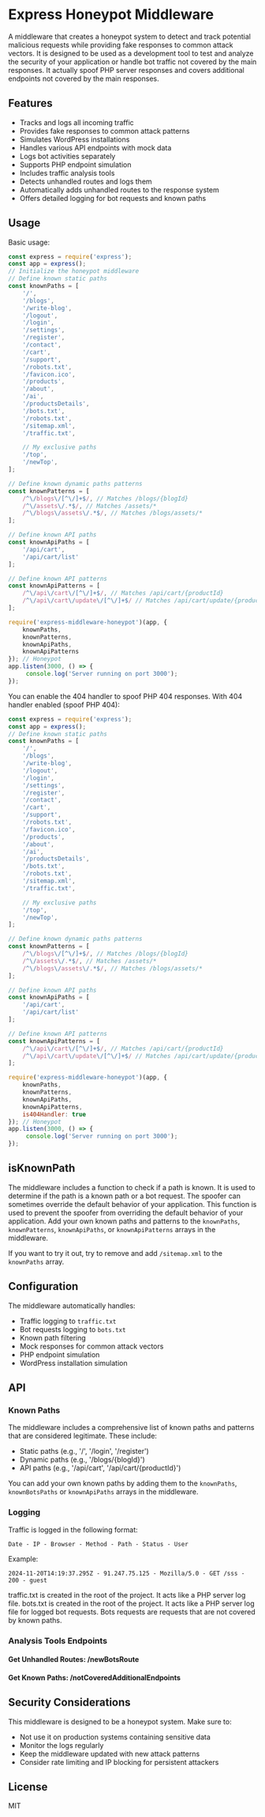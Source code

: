 # Express Honeypot Middleware

A middleware that creates a honeypot system to detect and track potential malicious requests while providing fake responses to common attack vectors. It is designed to be used as a development tool to test and analyze the security of your application or handle bot traffic not covered by the main responses. It actually spoof PHP server responses and covers additional endpoints not covered by the main responses.

## Features

- Tracks and logs all incoming traffic
- Provides fake responses to common attack patterns
- Simulates WordPress installations
- Handles various API endpoints with mock data
- Logs bot activities separately
- Supports PHP endpoint simulation
- Includes traffic analysis tools
- Detects unhandled routes and logs them
- Automatically adds unhandled routes to the response system
- Offers detailed logging for bot requests and known paths

## Usage

Basic usage:
```javascript
const express = require('express');
const app = express();
// Initialize the honeypot middleware
// Define known static paths
const knownPaths = [
    '/',
    '/blogs',
    '/write-blog',
    '/logout',
    '/login',
    '/settings',
    '/register',
    '/contact',
    '/cart',
    '/support',
    '/robots.txt',
    '/favicon.ico',
    '/products',
    '/about',
    '/ai',
    '/productsDetails',
    '/bots.txt',
    '/robots.txt',
    '/sitemap.xml',
    '/traffic.txt',

    // My exclusive paths
    '/top',
    '/newTop',
];

// Define known dynamic paths patterns
const knownPatterns = [
    /^\/blogs\/[^\/]+$/, // Matches /blogs/{blogId}
    /^\/assets\/.*$/, // Matches /assets/*
    /^\/blogs\/assets\/.*$/, // Matches /blogs/assets/*
];

// Define known API paths
const knownApiPaths = [
    '/api/cart',
    '/api/cart/list'
];

// Define known API patterns
const knownApiPatterns = [
    /^\/api\/cart\/[^\/]+$/, // Matches /api/cart/{productId}
    /^\/api\/cart\/update\/[^\/]+$/ // Matches /api/cart/update/{productId}
];

require('express-middleware-honeypot')(app, {
    knownPaths,
    knownPatterns,
    knownApiPaths,
    knownApiPatterns
}); // Honeypot
app.listen(3000, () => {
     console.log('Server running on port 3000');
});
```

You can enable the 404 handler to spoof PHP 404 responses.
With 404 handler enabled (spoof PHP 404):
```javascript
const express = require('express');
const app = express();
// Define known static paths
const knownPaths = [
    '/',
    '/blogs',
    '/write-blog',
    '/logout',
    '/login',
    '/settings',
    '/register',
    '/contact',
    '/cart',
    '/support',
    '/robots.txt',
    '/favicon.ico',
    '/products',
    '/about',
    '/ai',
    '/productsDetails',
    '/bots.txt',
    '/robots.txt',
    '/sitemap.xml',
    '/traffic.txt',

    // My exclusive paths
    '/top',
    '/newTop',
];

// Define known dynamic paths patterns
const knownPatterns = [
    /^\/blogs\/[^\/]+$/, // Matches /blogs/{blogId}
    /^\/assets\/.*$/, // Matches /assets/*
    /^\/blogs\/assets\/.*$/, // Matches /blogs/assets/*
];

// Define known API paths
const knownApiPaths = [
    '/api/cart',
    '/api/cart/list'
];

// Define known API patterns
const knownApiPatterns = [
    /^\/api\/cart\/[^\/]+$/, // Matches /api/cart/{productId}
    /^\/api\/cart\/update\/[^\/]+$/ // Matches /api/cart/update/{productId}
];

require('express-middleware-honeypot')(app, {
    knownPaths,
    knownPatterns,
    knownApiPaths,
    knownApiPatterns,
    is404Handler: true
}); // Honeypot
app.listen(3000, () => {
     console.log('Server running on port 3000');
});
```
## isKnownPath

The middleware includes a function to check if a path is known. It is used to determine if the path is a known path or a bot request.
The spoofer can sometimes override the default behavior of your application. This function is used to prevent the spoofer from overriding the default behavior of your application. Add your own known paths and patterns to the `knownPaths`, `knownPatterns`, `knownApiPaths`, or `knownApiPatterns` arrays in the middleware.

If you want to try it out, try to remove and add `/sitemap.xml` to the `knownPaths` array.

## Configuration

The middleware automatically handles:
- Traffic logging to `traffic.txt`
- Bot requests logging to `bots.txt`
- Known path filtering
- Mock responses for common attack vectors
- PHP endpoint simulation
- WordPress installation simulation

## API

### Known Paths
The middleware includes a comprehensive list of known paths and patterns that are considered legitimate. These include:
- Static paths (e.g., '/', '/login', '/register')
- Dynamic paths (e.g., '/blogs/{blogId}')
- API paths (e.g., '/api/cart', '/api/cart/{productId}')

You can add your own known paths by adding them to the `knownPaths`, `knownBotsPaths` or `knownApiPaths` arrays in the middleware.

### Logging
Traffic is logged in the following format:
```
Date - IP - Browser - Method - Path - Status - User
```

Example:
```
2024-11-20T14:19:37.295Z - 91.247.75.125 - Mozilla/5.0 - GET /sss - 200 - guest
```

traffic.txt is created in the root of the project. It acts like a PHP server log file.
bots.txt is created in the root of the project. It acts like a PHP server log file for logged bot requests. 
Bots requests are requests that are not covered by known paths.

### Analysis Tools Endpoints

#### Get Unhandled Routes: /newBotsRoute
#### Get Known Paths: /notCoveredAdditionalEndpoints


## Security Considerations

This middleware is designed to be a honeypot system. Make sure to:
- Not use it on production systems containing sensitive data
- Monitor the logs regularly
- Keep the middleware updated with new attack patterns
- Consider rate limiting and IP blocking for persistent attackers

## License

MIT
